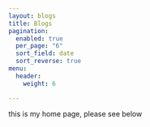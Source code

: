 ```yaml
---
layout: blogs
title: Blogs
pagination:
  enabled: true
  per_page: "6"
  sort_field: date
  sort_reverse: true
menu:
  header:
    weight: 6

---
```

this is my home page, please see below